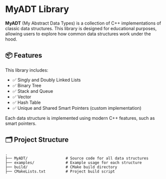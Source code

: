 # MyADT Library

**MyADT** (My Abstract Data Types) is a collection of C++ implementations of classic data structures. This library is designed for educational purposes, allowing users to explore how common data structures work under the hood.

## 📦 Features

This library includes:

- ✅ Singly and Doubly Linked Lists
- ✅ Binary Tree
- ✅ Stack and Queue
- ✅ Vector
- ✅ Hash Table
- ✅ Unique and Shared Smart Pointers (custom implementation)

Each data structure is implemented using modern C++ features, such as smart pointers.

## 🗂️ Project Structure

```text
.
├── MyADT/                 # Source code for all data structures
├── examples/              # Example usage for each structure
├── build/                 # CMake build directory
├── CMakeLists.txt         # Project build script
